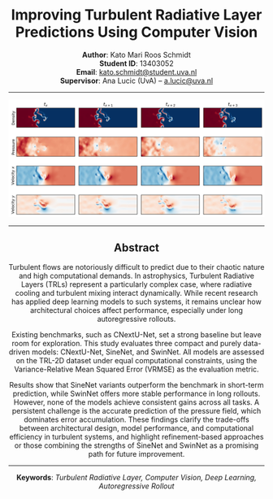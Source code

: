 <div align="center">

# Improving Turbulent Radiative Layer Predictions Using Computer Vision

**Author**: Kato Mari Roos Schmidt  
**Student ID**: 13403052  
**Email**: kato.schmidt@student.uva.nl  
**Supervisor**: Ana Lucic (UvA) – a.lucic@uva.nl

---

<img src="/video/example_input.jpeg" alt="Model or Result Visualisation" width="600"/>

---

## Abstract

Turbulent flows are notoriously difficult to predict due to their chaotic nature and high computational demands. In astrophysics, Turbulent Radiative Layers (TRLs) represent a particularly complex case, where radiative cooling and turbulent mixing interact dynamically. While recent research has applied deep learning models to such systems, it remains unclear how architectural choices affect performance, especially under long autoregressive rollouts.

Existing benchmarks, such as CNextU-Net, set a strong baseline but leave room for exploration. This study evaluates three compact and purely data-driven models: CNextU-Net, SineNet, and SwinNet. All models are assessed on the TRL-2D dataset under equal computational constraints, using the Variance-Relative Mean Squared Error (VRMSE) as the evaluation metric.

Results show that SineNet variants outperform the benchmark in short-term prediction, while SwinNet offers more stable performance in long rollouts. However, none of the models achieve consistent gains across all tasks. A persistent challenge is the accurate prediction of the pressure field, which dominates error accumulation. These findings clarify the trade-offs between architectural design, model performance, and computational efficiency in turbulent systems, and highlight refinement-based approaches or those combining the strengths of SineNet and SwinNet as a promising path for future improvement.

---

**Keywords**: *Turbulent Radiative Layer, Computer Vision, Deep Learning, Autoregressive Rollout*

</div>
